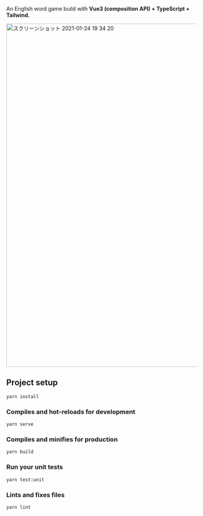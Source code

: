 An English word game build with **Vue3 (composition API) + TypeScript + Tailwind.**

<a href="https://masa-shin.github.io/word_mastermind3/" target="_blank">
  <img width="909" alt="スクリーンショット 2021-01-24 19 34 20" src="https://user-images.githubusercontent.com/34234442/105628498-a448ee80-5e80-11eb-907c-cee77944f98e.png">
</a>

## Project setup
```
yarn install
```

### Compiles and hot-reloads for development
```
yarn serve
```

### Compiles and minifies for production
```
yarn build
```

### Run your unit tests
```
yarn test:unit
```

### Lints and fixes files
```
yarn lint
```
